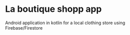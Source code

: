 # La boutique shopp app
 Android application in kotlin for a local clothing store using Firebase/Firestore
